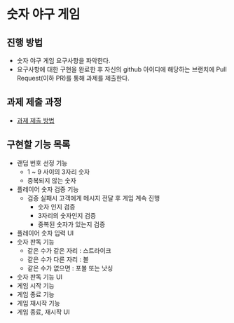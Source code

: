 # 숫자 야구 게임
## 진행 방법
* 숫자 야구 게임 요구사항을 파악한다.
* 요구사항에 대한 구현을 완료한 후 자신의 github 아이디에 해당하는 브랜치에 Pull Request(이하 PR)를 통해 과제를 제출한다.

## 과제 제출 과정
* [과제 제출 방법](https://github.com/next-step/nextstep-docs/tree/master/precourse)

## 구현할 기능 목록
- 랜덤 번호 선정 기능
  - 1 ~ 9 사이의 3자리 숫자 
  - 중복되지 않는 숫자
- 플레이어 숫자 검증 기능
  - 검증 실패시 고객에게 메시지 전달 후 게임 계속 진행 
    - 숫자 인지 검증
    - 3자리의 숫자인지 검증
    - 중복된 숫자가 있는지 검증
- 플레이어 숫자 입력 UI
- 숫자 판독 기능
  - 같은 수가 같은 자리 : 스트라이크
  - 같은 수가 다른 자리 : 볼
  - 같은 수가 없으면 : 포볼 또는 낫싱
- 숫자 판독 기능 UI
- 게임 시작 기능
- 게임 종료 기능
- 게임 재시작 기능
- 게임 종료, 재시작 UI
